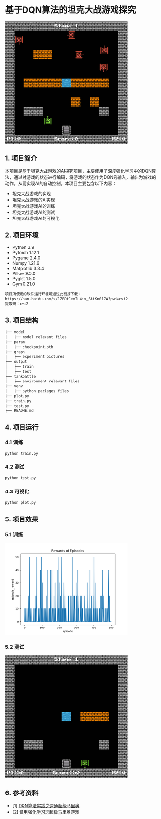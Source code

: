 # 基于DQN算法的坦克大战游戏探究


<div style="display:flex">
  <img src="graph/tankbattle_begin.jpg" alt="Image 1" width="400"/>
</div>



## 1. 项目简介
本项目是基于坦克大战游戏的AI探究项目，主要使用了深度强化学习中的DQN算法，通过对游戏的状态进行编码，将游戏的状态作为DQN的输入，输出为游戏的动作，从而实现AI的自动控制。本项目主要包含以下内容：
- 坦克大战游戏的实现
- 坦克大战游戏的AI实现
- 坦克大战游戏AI的训练
- 坦克大战游戏AI的测试
- 坦克大战游戏AI的可视化
## 2. 项目环境
- Python 3.9
- Pytorch 1.12.1
- Pygame 2.4.0
- Numpy 1.21.6
- Matplotlib 3.3.4
- Pillow 9.5.0
- Pyglet 1.5.0
- Gym 0.21.0
```
项目所使用的软件运行环境可通过此链接下载：
https://pan.baidu.com/s/1ZBDtCevIL4ix_SbtKn017A?pwd=cvi2 
提取码：cvi2 
```
## 3. 项目结构
``` 
├── model
│   ├── model relevant files
├── param
│   ├── checkpoint.pth
├── graph
│   ├── experiment pictures
├── output
│   ├── train
│   ├── test
├── tankbattle
│   ├── environment relevant files
├── venv
│   ├── python packages files
├── plot.py
├── train.py
├── test.py
├── README.md
```
## 4. 项目运行
### 4.1 训练
```bash
python train.py
```
### 4.2 测试
```bash
python test.py
```
### 4.3 可视化
```bash
python plot.py
```
## 5. 项目效果
### 5.1 训练
<img src="graph/rewards.png" alt="Image 1" width="400"/>

### 5.2 测试
<img src="graph/tankbattle_end.jpg" alt="Image 2" width="400"/>




## 6. 参考资料
- [1] [DQN算法实践之速通超级马里奥](https://www.jianshu.com/p/88f050fe4f67)
- [2] [使用强化学习玩超级马里奥游戏](https://github.com/xiaoyou-bilibili/gym_super_mario)


